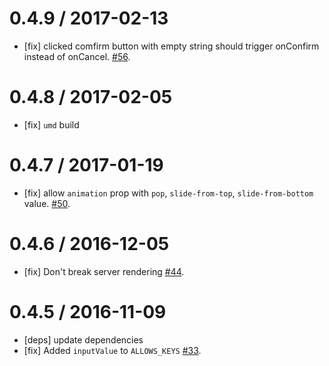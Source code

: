 0.4.9 / 2017-02-13
==================
- [fix] clicked comfirm button with empty string should trigger onConfirm instead of onCancel. [#56](https://github.com/chentsulin/sweetalert-react/pull/56).

0.4.8 / 2017-02-05
==================
- [fix] `umd` build

0.4.7 / 2017-01-19
==================
- [fix] allow `animation` prop with `pop`, `slide-from-top`, `slide-from-bottom` value. [#50](https://github.com/chentsulin/sweetalert-react/pull/50).

0.4.6 / 2016-12-05
==================
- [fix] Don't break server rendering [#44](https://github.com/chentsulin/sweetalert-react/pull/44).

0.4.5 / 2016-11-09
==================
- [deps] update dependencies
- [fix] Added `inputValue` to `ALLOWS_KEYS` [#33](https://github.com/chentsulin/sweetalert-react/pull/33).
